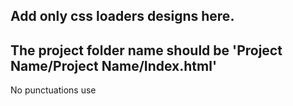 ## Add only css loaders designs here. 

## The project folder name should be 'Project Name/Project Name/Index.html' 
No punctuations use
